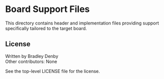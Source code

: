 # Board Support Files

This directory contains header and implementation files providing support
specifically tailored to the target board.

## License

Written by Bradley Denby  
Other contributors: None

See the top-level LICENSE file for the license.
